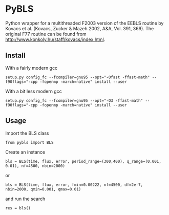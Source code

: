 PyBLS
=====

Python wrapper for a multithreaded F2003 version of the EEBLS routine by Kovacs et al. (Kovacs, Zucker & Mazeh 2002, A&A, Vol. 391, 369). The original F77 routine can be found from http://www.konkoly.hu/staff/kovacs/index.html.


Install
-------
With a fairly modern gcc

	setup.py config_fc --fcompiler=gnu95 --opt="-Ofast -ffast-math" --f90flags="-cpp -fopenmp -march=native" install --user

With a bit less modern gcc

	setup.py config_fc --fcompiler=gnu95 --opt="-O3 -ffast-math" --f90flags="-cpp -fopenmp -march=native" install --user

Usage
-----

Import the BLS class

	from pybls import BLS

Create an instance

	bls = BLS(time, flux, error, period_range=(300,400), q_range=(0.001, 0.01), nf=4500, nbin=2000)

or

	bls = BLS(time, flux, error, fmin=0.00222, nf=4500, df=2e-7, nbin=2000, qmin=0.001, qmax=0.01)
	
and run the search	
	
	res = bls()
